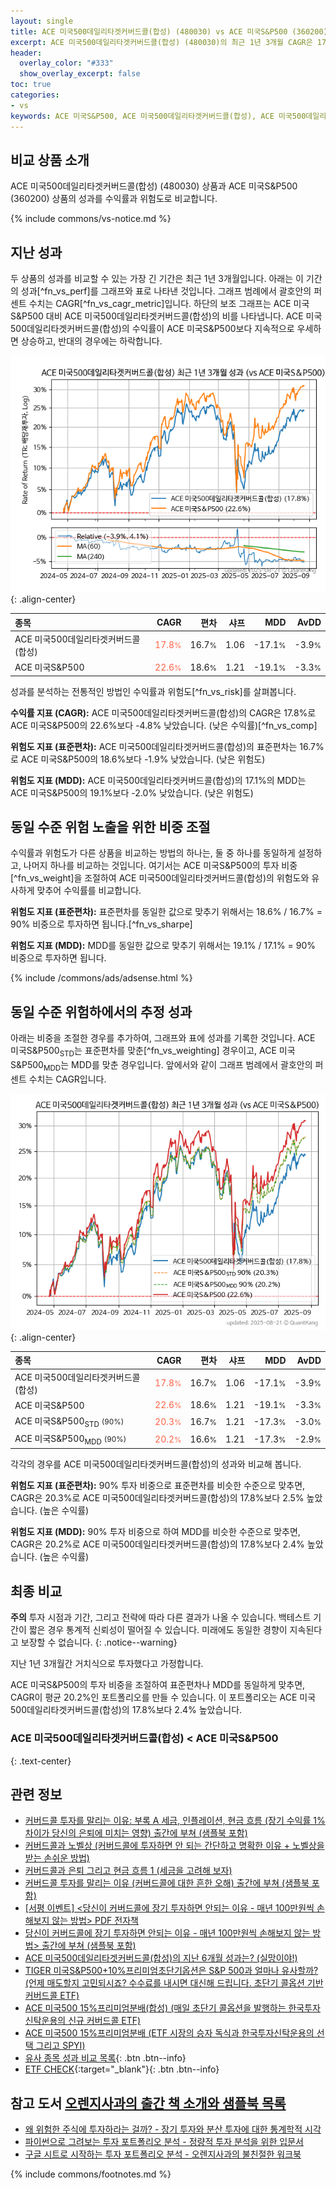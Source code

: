 ```yaml
---
layout: single
title: ACE 미국500데일리타겟커버드콜(합성) (480030) vs ACE 미국S&P500 (360200)
excerpt: ACE 미국500데일리타겟커버드콜(합성) (480030)의 최근 1년 3개월 CAGR은 17.8%로 ACE 미국S&P500 (360200)의 22.6%보다 -4.8% 낮았습니다.
header:
  overlay_color: "#333"
  show_overlay_excerpt: false
toc: true
categories:
- vs
keywords: ACE 미국S&P500, ACE 미국500데일리타겟커버드콜(합성), ACE 미국500데일리타겟커버드콜(합성) ACE 미국S&P500 비교, 480030, 360200, 480030 480030 비교
---
```


## 비교 상품 소개


ACE 미국500데일리타겟커버드콜(합성) (480030) 상품과 ACE 미국S&P500 (360200) 상품의 성과를 수익률과 위험도로 비교합니다.





{% include commons/vs-notice.md %}

## 지난 성과

두 상품의 성과를 비교할 수 있는 가장 긴 기간은 최근 1년 3개월입니다. 아래는 이 기간의 성과[^fn_vs_perf]를 그래프와 표로 나타낸 것입니다.
그래프 범례에서 괄호안의 퍼센트 수치는 CAGR[^fn_vs_cagr_metric]입니다.
하단의 보조 그래프는 ACE 미국S&P500 대비 ACE 미국500데일리타겟커버드콜(합성)의 비를 나타냅니다.
ACE 미국500데일리타겟커버드콜(합성)의 수익률이 ACE 미국S&P500보다 지속적으로 우세하면 상승하고, 반대의 경우에는 하락합니다.

![ACE 미국500데일리타겟커버드콜(합성)](/vs/images/480030-vs-360200_dual.png){: .align-center}

| **종목** | **CAGR** | **편차** | **샤프** | **MDD** | **AvDD** |
| :------------ | ------: | -----------: | -------: | ------: | -------: |
| ACE 미국500데일리타겟커버드콜(합성) | <span style="color: tomato">17.8<small>%</small></span> | 16.7<small>%</small> | 1.06 | -17.1<small>%</small> | -3.9<small>%</small> |
| ACE 미국S&P500 | <span style="color: tomato">22.6<small>%</small></span> | 18.6<small>%</small> | 1.21 | -19.1<small>%</small> | -3.3<small>%</small> |

<!-- more -->


성과를 분석하는 전통적인 방법인 수익률과 위험도[^fn_vs_risk]를 살펴봅니다.

**수익률 지표 (CAGR):** ACE 미국500데일리타겟커버드콜(합성)의 CAGR은 17.8%로 ACE 미국S&P500의 22.6%보다 -4.8% 낮았습니다. (낮은 수익률)[^fn_vs_comp]

**위험도 지표 (표준편차):** ACE 미국500데일리타겟커버드콜(합성)의 표준편차는 16.7%로 ACE 미국S&P500의 18.6%보다 -1.9% 낮았습니다. (낮은 위험도)

**위험도 지표 (MDD):** ACE 미국500데일리타겟커버드콜(합성)의 17.1%의 MDD는 ACE 미국S&P500의 19.1%보다 -2.0% 낮았습니다. (낮은 위험도)



## 동일 수준 위험 노출을 위한 비중 조절

수익률과 위험도가 다른 상품을 비교하는 방법의 하나는, 둘 중 하나를 동일하게 설정하고, 나머지 하나를 비교하는 것입니다.
여기서는 ACE 미국S&P500의 투자 비중[^fn_vs_weight]을 조절하여 ACE 미국500데일리타겟커버드콜(합성)의 위험도와 유사하게 맞추어 수익률를 비교합니다.

**위험도 지표 (표준편차):** 표준편차를 동일한 값으로 맞추기 위해서는 18.6% / 16.7% = 90% 비중으로 투자하면 됩니다.[^fn_vs_sharpe]

**위험도 지표 (MDD):** MDD를 동일한 값으로 맞추기 위해서는 19.1% / 17.1% = 90% 비중으로 투자하면 됩니다.


{% include /commons/ads/adsense.html %}



## 동일 수준 위험하에서의 추정 성과

아래는 비중을 조절한 경우를 추가하여, 그래프와 표에 성과를 기록한 것입니다.
ACE 미국S&P500<sub>STD</sub>는 표준편차를 맞춘[^fn_vs_weighting] 경우이고, ACE 미국S&P500<sub>MDD</sub>는 MDD를 맞춘 경우입니다.
앞에서와 같이 그래프 범례에서 괄호안의 퍼센트 수치는 CAGR입니다.


![ACE 미국500데일리타겟커버드콜(합성)](/vs/images/480030-vs-360200.png){: .align-center}



| **종목** | **CAGR** | **편차** | **샤프** | **MDD** | **AvDD** |
| :------------ | ------: | -----------: | -------: | ------: | -------: |
| ACE 미국500데일리타겟커버드콜(합성) | <span style="color: tomato">17.8<small>%</small></span> | 16.7<small>%</small> | 1.06 | -17.1<small>%</small> | -3.9<small>%</small> |
| ACE 미국S&P500 | <span style="color: tomato">22.6<small>%</small></span> | 18.6<small>%</small> | 1.21 | -19.1<small>%</small> | -3.3<small>%</small> |
| ACE 미국S&P500<sub>STD</sub> <small>(90%)</small> | <span style="color: tomato">20.3<small>%</small></span> | 16.7<small>%</small> | 1.21 | -17.3<small>%</small> | -3.0<small>%</small> |
| ACE 미국S&P500<sub>MDD</sub> <small>(90%)</small> | <span style="color: tomato">20.2<small>%</small></span> | 16.6<small>%</small> | 1.21 | -17.3<small>%</small> | -2.9<small>%</small> |



각각의 경우를 ACE 미국500데일리타겟커버드콜(합성)의 성과와 비교해 봅니다.

**위험도 지표 (표준편차):** 90% 투자 비중으로 표준편차를 비슷한 수준으로 맞추면, CAGR은 20.3%로 ACE 미국500데일리타겟커버드콜(합성)의 17.8%보다 2.5% 높았습니다. (높은 수익률)

**위험도 지표 (MDD):** 90% 투자 비중으로 하여 MDD를 비슷한 수준으로 맞추면, CAGR은 20.2%로 ACE 미국500데일리타겟커버드콜(합성)의 17.8%보다 2.4% 높았습니다. (높은 수익률)




## 최종 비교

**주의** 투자 시점과 기간, 그리고 전략에 따라 다른 결과가 나올 수 있습니다. 백테스트 기간이 짧은 경우 통계적 신뢰성이 떨어질 수 있습니다. 미래에도 동일한 경향이 지속된다고 보장할 수 없습니다.
{: .notice--warning}

지난 1년 3개월간 거치식으로 투자했다고 가정합니다.

ACE 미국S&P500의 투자 비중을 조절하여 표준편차나 MDD를 동일하게 맞추면, CAGR이 평균 20.2%인 포트폴리오를 만들 수 있습니다.
이 포트폴리오는 ACE 미국500데일리타겟커버드콜(합성)의 17.8%보다 2.4% 높았습니다.

### ACE 미국500데일리타겟커버드콜(합성) &lt; ACE 미국S&P500
{: .text-center}


## 관련 정보

- [커버드콜 투자를 말리는 이유: 부록 A 세금, 인플레이션, 현금 흐름 (장기 수익률 1% 차이가 당신의 은퇴에 미치는 영향) 출간에 부쳐 (샘플북 포함)](https://kongdori.tistory.com/484)
- [커버드콜과 노벨상 (커버드콜에 투자하면 안 되는 간단하고 명확한 이유 + 노벨상을 받는 손쉬운 방법)](https://kongdori.tistory.com/483)
- [커버드콜과 은퇴 그리고 현금 흐름 1 (세금을 고려해 보자)](https://kongdori.tistory.com/478)
- [커버드콜 투자를 말리는 이유 (커버드콜에 대한 흔한 오해) 출간에 부쳐 (샘플북 포함)](https://kongdori.tistory.com/473)
- [[서평 이벤트] <당신이 커버드콜에 장기 투자하면 안되는 이유 - 매년 100만원씩 손해보지 않는 방법> PDF 전자책](https://m.blog.naver.com/onuri2005/223783587701)
- [당신이 커버드콜에 장기 투자하면 안되는 이유 - 매년 100만원씩 손해보지 않는 방법> 출간에 부쳐 (샘플북 포함)](https://kongdori.tistory.com/403)
- [ACE 미국500데일리타겟커버드콜(합성)의 지난 6개월 성과는? (실망이야!)](https://kongdori.tistory.com/355)
- [TIGER 미국S&P500+10%프리미엄초단기옵션은 S&P 500과 얼마나 유사할까? (언제 매도할지 고민되시죠? 수수료를 내시면 대신해 드립니다. 초단기 콜옵션 기반 커버드콜 ETF)](https://kongdori.tistory.com/293)
- [ACE 미국500 15%프리미엄분배(합성) (매일 초단기 콜옵션을 발행하는 한국투자신탁운용의 신규 커버드콜 ETF)](https://kongdori.tistory.com/228)
- [ACE 미국500 15%프리미엄분배 (ETF 시장의 승자 독식과 한국투자신탁운용의 선택 그리고 SPYI)](https://kongdori.tistory.com/214)
- [유사 종목 성과 비교 목록](/vs/){: .btn .btn--info}
- [ETF CHECK](https://www.etfcheck.co.kr/mobile/etpitem/360200/compare?compCode%5B%5D=480030){:target="_blank"}{: .btn .btn--info}


## 참고 도서 [오렌지사과의 출간 책 소개와 샘플북 목록](https://kongdori.tistory.com/691)

- [왜 위험한 주식에 투자하라는 걸까? - 장기 투자와 분산 투자에 대한 통계학적 시각](https://kongdori.tistory.com/421)
- [파이썬으로 그려보는 투자 포트폴리오 분석  - 정량적 투자 분석을 위한 입문서](https://kongdori.tistory.com/643)
- [구글 시트로 시작하는 투자 포트폴리오 분석 - 오렌지사과의 불친절한 워크북](https://kongdori.tistory.com/449)

{% include commons/footnotes.md %}
